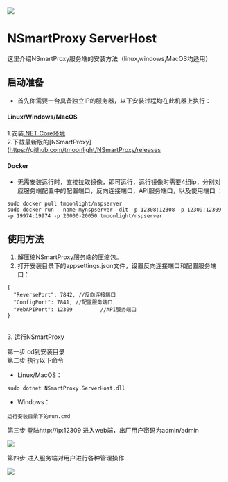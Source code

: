 
<img src="https://github.com/tmoonlight/NSmartProxy/blob/master/NSmartProxyNew.png">

# NSmartProxy ServerHost

这里介绍NSmartProxy服务端的安装方法（linux,windows,MacOS均适用）<br />

## 启动准备
* 首先你需要一台具备独立IP的服务器，以下安装过程均在此机器上执行：
#### Linux/Windows/MacOS
1.安装[.NET Core环境](https://dotnet.microsoft.com/download)<br />
2.下载最新版的[NSmartProxy](https://github.com/tmoonlight/NSmartProxy/releases

#### Docker
* 无需安装运行时，直接拉取镜像，即可运行，运行镜像时需要4组ip，分别对应服务端配置中的配置端口，反向连接端口，API服务端口，以及使用端口 ：
```
sudo docker pull tmoonlight/nspserver
sudo docker run --name mynspserver -dit -p 12308:12308 -p 12309:12309 -p 19974:19974 -p 20000-20050 tmoonlight/nspserver
```

## 使用方法
1. 解压缩NSmartProxy服务端的压缩包。
2. 打开安装目录下的appsettings.json文件，设置反向连接端口和配置服务端口：<br />
```
{
  "ReversePort": 7842, //反向连接端口
  "ConfigPort": 7841, //配置服务端口
  "WebAPIPort": 12309         //API服务端口
}
```
<br />
3. 运行NSmartProxy <br />

第一步 cd到安装目录 <br />
第二步 执行以下命令
* Linux/MacOS：
```
sudo dotnet NSmartProxy.ServerHost.dll
```
* Windows：

```
运行安装目录下的run.cmd
```

第三步 登陆http://ip:12309 进入web端，出厂用户密码为admin/admin

<img src="https://github.com/tmoonlight/100lines/raw/master/6.nspserverrunnning_1.gif" />

第四步 进入服务端对用户进行各种管理操作

<img src="https://github.com/tmoonlight/100lines/raw/master/6.nspserverrunnning_2.gif" />
